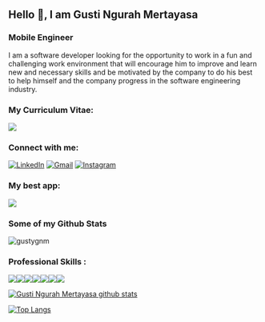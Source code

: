 ## Hello 👋, I am Gusti Ngurah Mertayasa
### Mobile Engineer

I am a software developer looking for the opportunity to work in a fun and challenging work environment that will encourage him to improve and learn new and necessary skills and be motivated by the company to do his best to help himself and the company progress in the software engineering industry.

<!-- ![](https://github.com/Naufalazmi48/Naufalazmi48/blob/master/assets/images/Screenshot%20(695).png) -->

### My Curriculum Vitae:

[<img src="https://img.shields.io/badge/-Curriculum%20Vitae-blue?style=for-the-badge&logo=googledrive&logoColor=white"/>][cv]

### Connect with me:

[<img alt="LinkedIn" src="https://img.shields.io/badge/-Gusti%20Ngurah%20Mertayasa-blue?&style=for-the-badge&logo=linkedin&logoColor=white"/>][linkedin]
[<img alt="Gmail" src="https://img.shields.io/badge/gusti.ngurah.mertayasa@gmail.com-D14836?style=for-the-badge&logo=gmail&logoColor=white" />][email]
[<img alt="Instagram" src="https://img.shields.io/badge/-gusty__g.n.m-red?&style=for-the-badge&logo=Instagram&logoColor=white"/>][instagram]

### My best app: 
[<img src="https://img.shields.io/badge/-Hutang%20Apps-blue?style=for-the-badge&logo=googleplay&logoColor=white"/>][app]

### Some of my Github Stats
<p align=left> <img src=https://komarev.com/ghpvc/?username=gustygnm alt=gustygnm /> </p>

### Professional Skills :
<img src="https://img.shields.io/badge/Android_Studio-3DDC84?style=for-the-badge&logo=android-studio&logoColor=white"/><img src="https://img.shields.io/badge/Kotlin-0095D5?&style=for-the-badge&logo=kotlin&logoColor=white"/><img src="https://img.shields.io/badge/Java-ED8B00?style=for-the-badge&logo=java&logoColor=white"/><img src="https://img.shields.io/badge/-Flutter-blue?style=for-the-badge&logo=flutter&logoColor=white"/><img src="https://img.shields.io/badge/-Dart-black?style=for-the-badge&logo=dart&logoColor=white"/><img src="https://img.shields.io/badge/-Firebase-orange?style=for-the-badge&logo=firebase&logoColor=white"/><img src="https://img.shields.io/badge/-Figma-red?style=for-the-badge&logo=figma&logoColor=white"/>

[![Gusti Ngurah Mertayasa github stats](https://github-readme-stats.vercel.app/api?username=gustygnm&show_icons=true&theme=blueberry)](https://github.com/gustygnm)

[![Top Langs](https://github-readme-stats.vercel.app/api/top-langs/?username=gustygnm&layout=compact&theme=blueberry)](https://github.com/gustygnm/Menjadi-Flutter-Developer-Expert-Submition-2)


[instagram]: https://www.instagram.com/gusty_g.n.m
[linkedin]: https://www.linkedin.com/in/gusti-ngurah-mertayasa/
[email]: mailto:gusti.ngurah.mertayasa@gmail.com
[cv]: https://drive.google.com/file/d/1uK1OU1uqPadITw9ydA1UetzXsOLtPIRd/view?usp=sharing
[app]: https://play.google.com/store/apps/details?id=com.gnm.hutang

